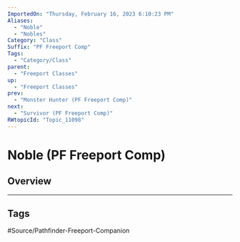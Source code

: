 ```yaml
---
ImportedOn: "Thursday, February 16, 2023 6:10:23 PM"
Aliases:
  - "Noble"
  - "Nobles"
Category: "Class"
Suffix: "PF Freeport Comp"
Tags:
  - "Category/Class"
parent:
  - "Freeport Classes"
up:
  - "Freeport Classes"
prev:
  - "Monster Hunter (PF Freeport Comp)"
next:
  - "Survivor (PF Freeport Comp)"
RWtopicId: "Topic_11098"
---
```

# Noble (PF Freeport Comp)
## Overview

---
## Tags
#Source/Pathfinder-Freeport-Companion

